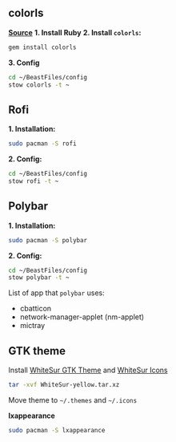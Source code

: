 ## colorls

**[Source](https://github.com/athityakumar/colorls#installation)**
**1. Install Ruby**
**2. Install `colorls`:**
```sh
gem install colorls
```
**3. Config**
```sh
cd ~/BeastFiles/config
stow colorls -t ~
```

## Rofi

**1. Installation:**
```sh
sudo pacman -S rofi
```

**2. Config:**
```sh
cd ~/BeastFiles/config
stow rofi -t ~
```

## Polybar

**1. Installation:**
```sh
sudo pacman -S polybar
```

**2. Config:**
```sh
cd ~/BeastFiles/config
stow polybar -t ~
```

List of app that `polybar` uses:
- cbatticon
- network-manager-applet (nm-applet)
- mictray

## GTK theme

Install [WhiteSur GTK Theme](https://www.gnome-look.org/p/1403328) and [WhiteSur Icons](https://www.gnome-look.org/p/1405756/)

```sh
tar -xvf WhiteSur-yellow.tar.xz
```

Move theme to `~/.themes` and `~/.icons`

**lxappearance**

```sh
sudo pacman -S lxappearance
```
